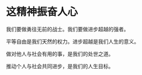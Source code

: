 # 这精神振奋人心

我们要做勇往无前的战士。我们要做进步超越的强者。

平等自由是我们天然的权力。进步超越是我们人生的意义。



做对他人与社会有用的事，是我们的处世之道。

推动个人与社会共同进步，是我们的人生目标。
